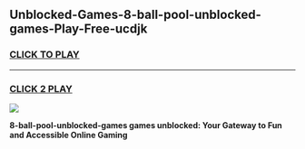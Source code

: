 
## Unblocked-Games-8-ball-pool-unblocked-games-Play-Free-ucdjk
<h3>
<a href="https://premium76.site?title=8-ball-pool-unblocked-games&ref=12A">CLICK TO PLAY</a></h3>
<hr>

<h3>
<a href="https://premium76.site?title=8-ball-pool-unblocked-games&ref=12A">CLICK 2 PLAY</a>
  
</h3>

<a href="https://premium76.site?title=8-ball-pool-unblocked-games&ref=12A"><img src="https://clearcache.store/games.png"></a>


**8-ball-pool-unblocked-games games unblocked: Your Gateway to Fun and Accessible Online Gaming**
